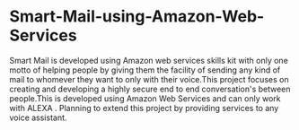 # Smart-Mail-using-Amazon-Web-Services
Smart Mail is developed using Amazon web services skills kit with only one motto of helping people by giving them the facility of sending any kind of mail to whomever they want to only with their voice.This project focuses on creating and developing a highly secure end to end conversation's between people.This is developed using Amazon Web Services and can only work with ALEXA . Planning to extend this project by providing services to any voice assistant.
